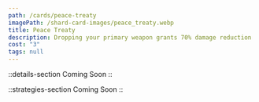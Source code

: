 ```yaml
---
path: /cards/peace-treaty
imagePath: /shard-card-images/peace_treaty.webp
title: Peace Treaty
description: Dropping your primary weapon grants 70% damage reduction
cost: "3"
tags: null
---
```


::details-section
Coming Soon
::

::strategies-section
Coming Soon
::
